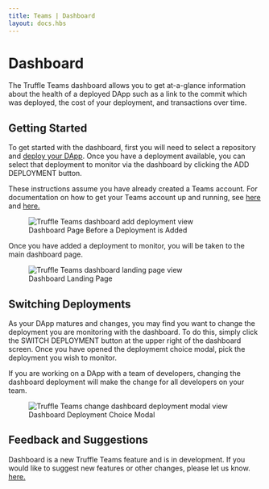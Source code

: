 ```yaml
---
title: Teams | Dashboard
layout: docs.hbs
---
```


# Dashboard

The Truffle Teams dashboard allows you to get at-a-glance information about the health of a deployed DApp such as a link to the commit which was deployed, the cost of your deployment, and transactions over time.

## Getting Started

To get started with the dashboard, first you will need to select a repository and [deploy your DApp](/docs/teams/deployments/deploying-contracts). Once you have a deployment available, you can select that deployment to monitor via the dashboard by clicking the <span class="inline-button">ADD DEPLOYMENT</span> button.

<p class="alert alert-info">
  These instructions assume you have already created a Teams account. For documentation on how to get your Teams account up and running, see
  <a
    href="https://www.trufflesuite.com/docs/teams/getting-started//creating-an-account" target="_blank">here</a>
  and <a href="https://www.trufflesuite.com/docs/teams/getting-started//creating-an-account" target="_blank"> here.</a>
</p>

<figure class="screenshot">
  <img class="img-fluid" src="/img/docs/teams/dashboard-add-deployment.png" title="Truffle Teams dashboard add deployment view" alt="Truffle Teams dashboard add deployment view" />
  <figcaption class="text-center">Dashboard Page Before a Deployment is Added</figcaption>
</figure>

Once you have added a deployment to monitor, you will be taken to the main dashboard page.


<figure class="screenshot">
  <img class="img-fluid" src="/img/docs/teams/dashboard-landing.png" title="Truffle Teams dashboard landing page view" alt="Truffle Teams dashboard landing page view" />
  <figcaption class="text-center">Dashboard Landing Page</figcaption>
</figure>

## Switching Deployments

As your DApp matures and changes, you may find you want to change the deployment you are monitoring with the dashboard. To do this, simply click the <span class="inline-button">SWITCH DEPLOYMENT</span> button at the upper right of the dashboard screen. Once you have opened the deploymemt choice modal, pick the deployment you wish to monitor.

<p class="alert alert-info">
  If you are working on a DApp with a team of developers, changing the dashboard deployment
  will make the change for all developers on your team.
</p>

<figure class="screenshot">
  <img class="img-fluid"
  src="/img/docs/teams/dashboard-modal.png"  title="Truffle Teams change dashboard deployment modal view" alt="Truffle Teams change dashboard deployment modal view" />
  <figcaption class="text-center">Dashboard Deployment Choice Modal</figcaption>
</figure>

## Feedback and Suggestions

Dashboard is a new Truffle Teams feature and is in development. If you would like to suggest new features or other changes, please let us know.
<a href="https://spectrum.chat/trufflesuite/truffle-teams" target="_blank">here.</a>
